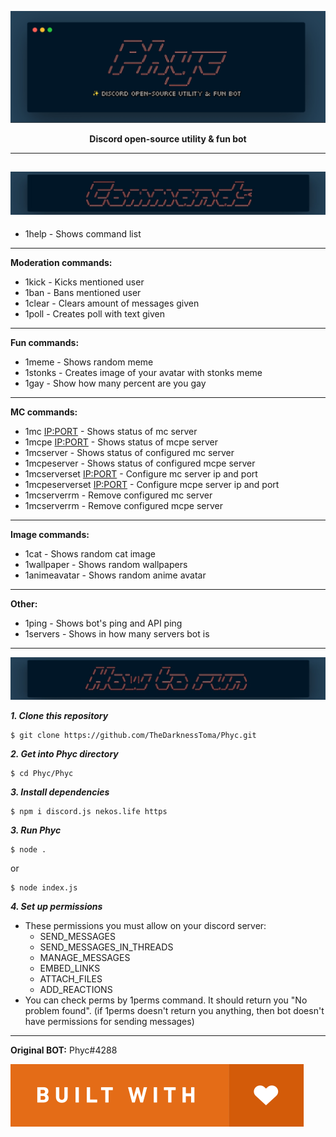  
 ​![​Header​](images/header.jpg)
<p align=center><b>Discord open-source utility & fun bot</b></p>

---
​![​Commands​](images/commands.jpg)
---
- 1help - Shows command list
---
**Moderation commands:**
- 1kick - Kicks mentioned user
- 1ban - Bans mentioned user
- 1clear - Clears amount of messages given
- 1poll - Creates poll with text given
---
**Fun commands:**
- 1meme - Shows random meme
- 1stonks - Creates image of your avatar with stonks meme
- 1gay - Show how many percent are you gay
---
**MC commands:**
- 1mc <IP:PORT> - Shows status of mc server
- 1mcpe <IP:PORT> - Shows status of mcpe server
- 1mcserver - Shows status of configured mc server
- 1mcpeserver - Shows status of configured mcpe server
- 1mcserverset <IP:PORT> - Configure mc server ip and port
- 1mcpeserverset <IP:PORT> - Configure mcpe server ip and port
- 1mcserverrm - Remove configured mc server
- 1mcserverrm - Remove configured mcpe server
---
**Image commands:**
- 1cat - Shows random cat image
- 1wallpaper - Shows random wallpapers
- 1animeavatar - Shows random anime avatar
---
**Other:**
- 1ping - Shows bot's ping and API ping
- 1servers - Shows in how many servers bot is
---

​![​How to run​](images/howtorun.jpg)

***1. Clone this repository***
```
$ git clone https://github.com/TheDarknessToma/Phyc.git
```
***2. Get into Phyc directory***
```
$ cd Phyc/Phyc
```
***3. Install dependencies***
```
$ npm i discord.js nekos.life https
```
***3. Run Phyc***
```
$ node .
```
or
```
$ node index.js
```

***4. Set up permissions***
- These permissions you must allow on your discord server:
  - SEND_MESSAGES
  - SEND_MESSAGES_IN_THREADS
  - MANAGE_MESSAGES
  - EMBED_LINKS
  - ATTACH_FILES
  - ADD_REACTIONS
- You can check perms by 1perms command. It should return you "No problem found".
(if 1perms doesn't return you anything, then bot doesn't have permissions for sending messages)
---
**Original BOT:** Phyc#4288


​![​Built with love​](images/featured-built-with-love.svg) 
